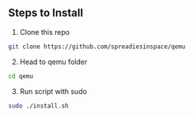## Steps to Install

1. Clone this repo
```bash
git clone https://github.com/spreadiesinspace/qemu
```
2. Head to qemu folder
```bash
cd qemu
```
3. Run script with sudo
```bash
sudo ./install.sh
```
